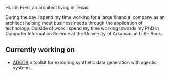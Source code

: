 Hi. I'm Fred, an architect living in Texas.

During the day I spend my time working for a large financial company as an architect helping meet business needs through the application of technology. Outside of work I spend my time working towards my PhD in Computer Information Science at the University of Arkansas at Little Rock. 

## Currently working on
- [ADGTK](https://github.com/fred78108/adgtk) a toolkit for exploring synthetic data generation with agentic systems.

